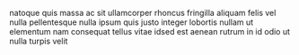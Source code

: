 natoque quis massa ac sit ullamcorper rhoncus fringilla aliquam felis vel nulla
pellentesque nulla ipsum quis justo integer lobortis nullam ut elementum nam
consequat tellus vitae idsed est aenean rutrum in id odio ut nulla turpis velit